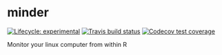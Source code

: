 # minder

 <!-- badges: start -->
[![Lifecycle: experimental](https://img.shields.io/badge/lifecycle-experimental-orange.svg)](https://lifecycle.r-lib.org/articles/stages.html#experimental)
[![Travis build status](https://travis-ci.org/jasenfinch/minder.svg?branch=master)](https://travis-ci.org/jasenfinch/minder)
[![Codecov test coverage](https://codecov.io/gh/jasenfinch/minder/branch/master/graph/badge.svg)](https://codecov.io/gh/jasenfinch/minder?branch=master)
<!-- badges: end -->

Monitor your linux computer from within R
